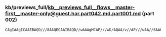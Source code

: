 ### kb/previews_full/kb__previews_full__flows__master-first__master-only@guest.har.part042.md.part001.md (part 002)

```md
CAgIAAgICAAEBAQD///8AAQECAAIBAQD//wAAAgMCAP///wD/AQAA/v//AP///wAA//8AAQECAAECAQABAQEA////AAAA
```

```
